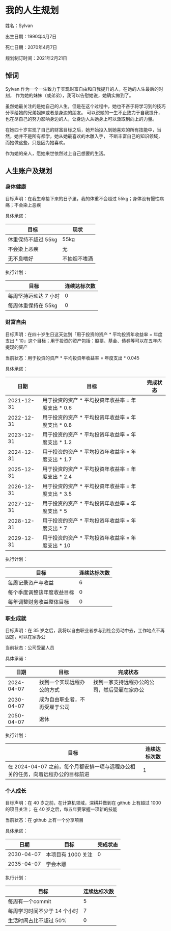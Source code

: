 # 我的人生规划

姓名：Sylvan

出生日期：1990年4月7日

死亡日期：2070年4月7日

规划制订时间：2021年2月21日

## 悼词

Sylvan 作为一个一生致力于实现财富自由和自我提升的人，在她的人生最后的时刻，
作为她的妹妹（或弟弟），我可以告慰她说，她确实做到了。

虽然她最关注的是她自己的人生，但是在这个过程中，她也不吝于将学习到的技巧分享给她的兄弟姐妹或者是身边的朋友。
可以说她的一生不止致力于自我提升，也在尽自己的努力影响身边的人，让身边人从她身上可以汲取到向上的力量。

在她四十岁实现了自己的财富目标之后，她开始投入到她喜欢的所有技能中，当然，她并不是所有都学，她从她最喜欢的木雕入手，
不断丰富自己的知识领域，而她做这些，只是因为她喜欢。

作为她的亲人，愿她来世依然过上自己想要的生活。

## 人生账户及规划

### 身体健康

目标声明：在我生命接下来的日子里，我的体重不会超过 55kg；身体没有慢性病痛；不会染上恶疾

具体承诺：

| 目标 | 现状 |
| ---- | ---- |
| 体重保持不超过 55kg | 55kg |
| 不会染上恶疾 | 无 |
| 无不良嗜好 | 不抽烟不嗜酒 |

执行计划：

| 目标 | 连续达标次数 |
| ---- | ---- |
| 每周坚持运动达 7 小时 | 0 |
| 每周体重保持在 55kg | 0 |

### 财富自由

目标声明：在四十岁生日这天达到「用于投资的资产 * 平均投资年收益率 = 年度支出 * 10」这个目标；用于投资的资产包括：股票、基金、债券等可以在五年内提现的资产

当前状态：用于投资的资产 * 平均投资年收益率 = 年度支出 * 0.045

具体承诺：

| 日期 | 目标 | 完成状态 |
| ---- | ---- | ---- |
| 2021-12-31 | 用于投资的资产 * 平均投资年收益率 = 年度支出 * 0.6 | |
| 2022-12-31 | 用于投资的资产 * 平均投资年收益率 = 年度支出 * 0.8 | |
| 2023-12-31 | 用于投资的资产 * 平均投资年收益率 = 年度支出 * 1.2 | |
| 2024-12-31 | 用于投资的资产 * 平均投资年收益率 = 年度支出 * 1.7 | |
| 2025-12-31 | 用于投资的资产 * 平均投资年收益率 = 年度支出 * 2.4 | |
| 2026-12-31 | 用于投资的资产 * 平均投资年收益率 = 年度支出 * 3.5 | |
| 2027-12-31 | 用于投资的资产 * 平均投资年收益率 = 年度支出 * 5 | |
| 2028-12-31 | 用于投资的资产 * 平均投资年收益率 = 年度支出 * 7 | |
| 2029-12-31 | 用于投资的资产 * 平均投资年收益率 = 年度支出 * 10 | |

执行计划：

| 目标 | 连续达标次数 | 
| ---- | ---- | 
| 每周记录资产与收益 | 6 |
| 每个季度调整该年度收益目标 | 0 |
| 每年调整财务收益整体目标 | 0 |

### 职业成就

目标声明：在 35 岁之后，我将以自由职业者参与到社会劳动中去，工作地点不再固定，可以在家办公

当前状态：公司受雇人员

具体承诺：

| 日期 | 目标 | 完成状态 |
| ---- | ---- | ---- |
| 2024-04-07 | 找到一个实现远程办公的方式 | 找到一家支持远程办公的公司，然后受雇在家办公 |
| 2030-04-07 | 成为自由职业者，不再受雇于公司 | |
| 2050-04-07 | 退休 | |

执行计划：

| 目标 | 连续达标次数 |
| ---- | ---- |
| 在 2024-04-07 之前，每个月都安排一项与远程办公相关的任务，向着远程办公的目标前进 | 1 |

### 个人成长

目标声明：在 40 岁之前，在计算机领域，深耕并做到在 github 上有超过 1000 的项目关注； 在 40 岁之后，每五年要掌握一项新的技能

当前状态：在 github 上有一个分享项目

具体承诺：

| 日期 | 目标 | 完成状态 |
| ---- | ---- | ---- |
| 2030-04-07 | 本项目有 1000 关注 | 0 |
| 2035-04-07 | 学会木雕 | |

执行计划：

| 目标 | 连续达标次数 |
| ---- | ---- |
| 每周有一个commit | 5 |
| 每周学习时间不少于 14 个小时 | 7 |
| 生活时间占比不超过 50% | 0 |
